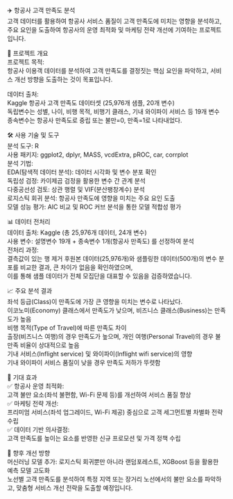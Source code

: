 ✈️ 항공사 고객 만족도 분석  
고객 데이터를 활용하여 항공사 서비스 품질이 고객 만족도에 미치는 영향을 분석하고, 
주요 요인을 도출하여 항공사의 운영 최적화 및 마케팅 전략 개선에 기여하는 프로젝트입니다.  

📌 프로젝트 개요  
프로젝트 목적:  
항공사 이용객 데이터를 분석하여 고객 만족도를 결정짓는 핵심 요인을 파악하고, 서비스 개선 방향을 도출하는 것이 목표입니다.  

데이터 출처:  
Kaggle 항공사 고객 만족도 데이터셋 (25,976개 샘플, 20개 변수)  
독립변수는 성별, 나이, 비행 목적, 비행기 클래스, 기내 와이파이 서비스 등 19개 변수  
종속변수는 항공사 만족도로 중립 또는 불만=0, 만족=1로 나타내었다.   


🛠 사용 기술 및 도구  
분석 도구: R  
사용 패키지: ggplot2, dplyr, MASS, vcdExtra, pROC, car, corrplot  
분석 기법:  
    EDA(탐색적 데이터 분석): 데이터 시각화 및 변수 분포 확인  
    독립성 검정: 카이제곱 검정을 활용한 변수 간 관계 분석  
    다중공선성 검토: 상관 행렬 및 VIF(분산팽창계수) 분석  
    로지스틱 회귀 분석: 항공사 만족도에 영향을 미치는 주요 요인 도출  
    모델 성능 평가: AIC 비교 및 ROC 커브 분석을 통한 모델 적합성 평가  

📊 데이터 전처리  
데이터 출처: Kaggle (총 25,976개 데이터, 24개 변수)  
사용 변수: 설명변수 19개 + 종속변수 1개(항공사 만족도) 를 선정하여 분석    
전처리 과정:    
  결측값이 있는 행 제거 후원본 데이터(25,976개)와 샘플링한 데이터(500개)의 변수 분포를 비교한 결과, 큰 차이가 없음을 확인하였으며,    
  이를 통해 샘플 데이터가 전체 모집단을 대표할 수 있음을 검증하였습니다.    


📈 주요 분석 결과  
좌석 등급(Class)이 만족도에 가장 큰 영향을 미치는 변수로 나타났다.  
  이코노미(Economy) 클래스에서 만족도가 낮으며, 비즈니스 클래스(Business)는 만족도가 높음  
비행 목적(Type of Travel)에 따른 만족도 차이  
  출장(비즈니스 여행)의 경우 만족도가 높으며, 개인 여행(Personal Travel)의 경우 불만족 비율이 상대적으로 높음  
기내 서비스(Inflight service) 및 와이파이(Inflight wifi service)의 영향  
  기내 와이파이 서비스 품질이 낮을 경우 만족도 저하가 뚜렷함  
 
🎯 기대 효과   
✅ 항공사 운영 최적화:   
고객 불만 요소(좌석 불편함, Wi-Fi 문제 등)를 개선하여 서비스 품질 향상   
✅ 마케팅 전략 개선:    
프리미엄 서비스(좌석 업그레이드, Wi-Fi 제공) 중심으로 고객 세그먼트별 차별화 전략 수립    
✅ 데이터 기반 의사결정:      
고객 만족도를 높이는 요소를 반영한 신규 프로모션 및 가격 정책 수립    


🚀 향후 개선 방향  
머신러닝 모델 추가: 로지스틱 회귀뿐만 아니라 랜덤포레스트, XGBoost 등을 활용한 예측 모델 고도화    
노선별 고객 만족도를 분석하여 특정 지역 또는 장거리 노선에서의 불만 요소를 파악하고, 맞춤형 서비스 개선 전략을 도출할 예정입니다.  
